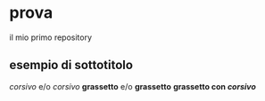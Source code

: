 # prova
il mio primo repository

## esempio di sottotitolo

*corsivo* e/o _corsivo_
**grassetto** e/o __grassetto__
**grassetto con _corsivo_**

